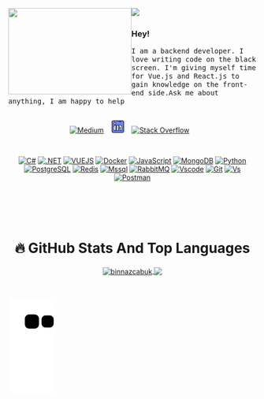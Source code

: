 <!-- Profile Views Counter -->
<img src="https://komarev.com/ghpvc/?username=binnazcabuk&color=blue&style=plastic">

<!-- Intro  -->
 <img align="left" width="250" height="175" src="https://cdn.dribbble.com/users/1762530/screenshots/7364756/yoga_girl.gif">

###  Hey!
<samp>               
I am a backend developer. I love writing code on the black screen. I'm giving myself time for Vue.js and React.js to gain knowledge on the front-end side.Ask me about anything, I am happy to help       
</samp>
<br>
<br>
<p align="center">
 <a href="https://binnazcabuk9.medium.com/"><img height="25" src="https://user-images.githubusercontent.com/34273337/115771715-f5507c00-a3b6-11eb-9295-3611ff835df3.png" title="Medium"></a>&nbsp;&nbsp;&nbsp;
 <a href="https://www.linkedin.com/in/binnaz-cabuk/"><img height="25" src="https://raw.githubusercontent.com/8bithemant/8bithemant/master/linkedin.png?raw=true" title="Linkedin"></a>&nbsp;&nbsp;&nbsp;
 <a href="https://stackoverflow.com/users/11232255/binnaz-cabuk?tab=profile"><img height="25" src="https://user-images.githubusercontent.com/34273337/115774519-5ded2800-a3ba-11eb-9ed1-68ca5a58525e.png" title="Stack Overflow"></a>&nbsp;&nbsp;&nbsp;       
 </p>    
 <br>
<p align="center">
    <a href=""><img alt="C#" src="https://img.shields.io/badge/c%23%20-%23239120.svg?&style=for-the-badge&logo=c-sharp&logoColor=white"></a>
    <a href=""><img alt=".NET" src="https://img.shields.io/badge/.net%20core-mediumslateblue?&style=for-the-badge&logo=.net&logoColor=white"></a>
    <a href=""><img alt="VUEJS" src="https://img.shields.io/badge/VUE-%2914334C?style=for-the-badge&logo=Vue.js&logoColor=white"></a>
    <a href=""><img alt="Docker" src="https://img.shields.io/badge/docker-%23007396.svg?&style=for-the-badge&logo=docker&logoColor=white"></a>
    <a href=""><img alt="JavaScript" src="https://img.shields.io/badge/javascript%20-%23F7DF1E.svg?&style=for-the-badge&logo=javascript&logoColor=black"></a>
<a href=""><img alt="MongoDB" src="https://img.shields.io/badge/mongodb%20-%2343853D.svg?&style=for-the-badge&logo=mongodb&logoColor=white"></a>
    <a href=""><img alt="Python" src="https://img.shields.io/badge/python%20-%2314354C.svg?&style=for-the-badge&logo=python&logoColor=white"></a>
    <a href=""><img alt="PostgreSQL" src="https://img.shields.io/badge/postgresql-critical?&style=for-the-badge&logo=postgresql&logoColor=white"></a>
<a href=""><img alt="Redis" src="https://img.shields.io/badge/redis%20-%23E34F26.svg?&style=for-the-badge&logo=redis&logoColor=white"></a>
    <a href=""><img alt="Mssql" src="https://img.shields.io/badge/MsSQL-gray?&style=for-the-badge&logo=Microsoft%20SQL%20Server&logoColor=white"></a>
    <a href=""><img alt="RabbitMQ" src="https://img.shields.io/badge/RABB%C4%B0TMQ-FF6C37?style=for-the-badge&logo=rabbitmq&logoColor=white"></a> 
<a href=""><img alt="Vscode" src="https://img.shields.io/badge/visual%20studio%20code-dodgerblue?&style=for-the-badge&logo=visual-studio-code&logoColor=white"></a>
    <a href=""><img alt="Git" src="https://img.shields.io/badge/G%C4%B0T-tomato?&style=for-the-badge&logo=git&logoColor=white"></a>
    <a href=""><img alt="Vs" src="https://img.shields.io/badge/visual%20studio-dodgerblue?&style=for-the-badge&logo=visual-studio&logoColor=white"></a>
    <a href="#"><img alt="Postman" src="https://img.shields.io/badge/Postman-FF6C37?style=for-the-badge&logo=postman&logoColor=white"></a>
    
   <br>
 </p>
<br>
 <br>
   
 <!-- Details Section-->
<p align="center"> 
    <br>
      <div align="center">
  <h1>🔥 GitHub Stats And Top Languages </h1>   
   </div>
<p align=center>
  <a href="">
    <img height=175 align="center" src="https://github-readme-stats.vercel.app/api/top-langs?username=binnazcabuk&layout=compact&hide=html%22%20alt=%22binnazcabuk" alt="binnazcabuk">
  </a>
  <a href="">    
  <img height=175 align="center" src="https://github-readme-stats.vercel.app/api?username=binnazcabuk&show_icons=true" />
  </a>
</p>
<br>
</p>

<!-- Pinned Repositories -->
![snake svg](https://github.com/binnazcabuk/binnazcabuk/blob/output/github-contribution-grid-snake.svg)


<!--
**binnazcabuk/binnazcabuk** is a ✨ _special_ ✨ repository because its `README.md` (this file) appears on your GitHub profile.


Here are some ideas to get you started:

- 🔭 I’m currently working on ...
- 🌱 I’m currently learning ...
- 👯 I’m looking to collaborate on ...
- 🤔 I’m looking for help with ...
- 💬 Ask me about ...
- 📫 How to reach me: ...
- 😄 Pronouns: ...
- ⚡ Fun fact: ...
-->


